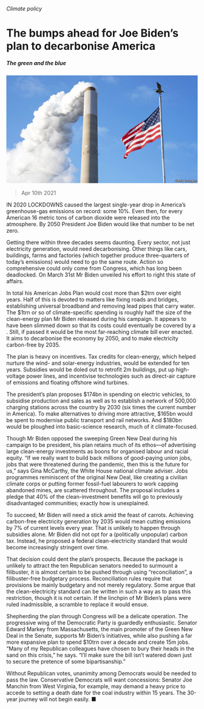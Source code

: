 ###### Climate policy

# The bumps ahead for Joe Biden’s plan to decarbonise America 

##### The green and the blue 

![image](images/20210410_USP003_0.jpg) 

> Apr 10th 2021 

IN 2020 LOCKDOWNS caused the largest single-year drop in America’s greenhouse-gas emissions on record: some 10%. Even then, for every American 16 metric tons of carbon dioxide were released into the atmosphere. By 2050 President Joe Biden would like that number to be net zero.

Getting there within three decades seems daunting. Every sector, not just electricity generation, would need decarbonising. Other things like cars, buildings, farms and factories (which together produce three-quarters of today’s emissions) would need to go the same route. Action so comprehensive could only come from Congress, which has long been deadlocked. On March 31st Mr Biden unveiled his effort to right this state of affairs.


In total his American Jobs Plan would cost more than $2trn over eight years. Half of this is devoted to matters like fixing roads and bridges, establishing universal broadband and removing lead pipes that carry water. The $1trn or so of climate-specific spending is roughly half the size of the clean-energy plan Mr Biden released during his campaign. It appears to have been slimmed down so that its costs could eventually be covered by a . Still, if passed it would be the most far-reaching climate bill ever enacted. It aims to decarbonise the economy by 2050, and to make electricity carbon-free by 2035.

The plan is heavy on incentives. Tax credits for clean-energy, which helped nurture the wind- and solar-energy industries, would be extended for ten years. Subsidies would be doled out to retrofit 2m buildings, put up high-voltage power lines, and incentivise technologies such as direct-air capture of emissions and floating offshore wind turbines.

The president’s plan proposes $174bn in spending on electric vehicles, to subsidise production and sales as well as to establish a network of 500,000 charging stations across the country by 2030 (six times the current number in America). To make alternatives to driving more attractive, $165bn would be spent to modernise public transport and rail networks. And $180bn would be ploughed into basic-science research, much of it climate-focused.

Though Mr Biden opposed the sweeping Green New Deal during his campaign to be president, his plan retains much of its ethos—of advertising large clean-energy investments as boons for organised labour and racial equity. “If we really want to build back millions of good-paying union jobs, jobs that were threatened during the pandemic, then this is the future for us,” says Gina McCarthy, the White House national climate adviser. Jobs programmes reminiscent of the original New Deal, like creating a civilian climate corps or putting former fossil-fuel labourers to work capping abandoned mines, are scattered throughout. The proposal includes a pledge that 40% of the clean-investment benefits will go to previously disadvantaged communities; exactly how is unexplained.

To succeed, Mr Biden will need a stick amid the feast of carrots. Achieving carbon-free electricity generation by 2035 would mean cutting emissions by 7% of current levels every year. That is unlikely to happen through subsidies alone. Mr Biden did not opt for a (politically unpopular) carbon tax. Instead, he proposed a federal clean-electricity standard that would become increasingly stringent over time.

That decision could dent the plan’s prospects. Because the package is unlikely to attract the ten Republican senators needed to surmount a filibuster, it is almost certain to be pushed through using “reconciliation”, a filibuster-free budgetary process. Reconciliation rules require that provisions be mainly budgetary and not merely regulatory. Some argue that the clean-electricity standard can be written in such a way as to pass this restriction, though it is not certain. If the linchpin of Mr Biden’s plans were ruled inadmissible, a scramble to replace it would ensue.

Shepherding the plan through Congress will be a delicate operation. The progressive wing of the Democratic Party is guardedly enthusiastic. Senator Edward Markey from Massachusetts, the main promoter of the Green New Deal in the Senate, supports Mr Biden’s initiatives, while also pushing a far more expansive plan to spend $10trn over a decade and create 15m jobs. “Many of my Republican colleagues have chosen to bury their heads in the sand on this crisis,” he says. “I’ll make sure the bill isn’t watered down just to secure the pretence of some bipartisanship.”

Without Republican votes, unanimity among Democrats would be needed to pass the law. Conservative Democrats will want concessions: Senator Joe Manchin from West Virginia, for example, may demand a heavy price to accede to setting a death date for the coal industry within 15 years. The 30-year journey will not begin easily. ■

